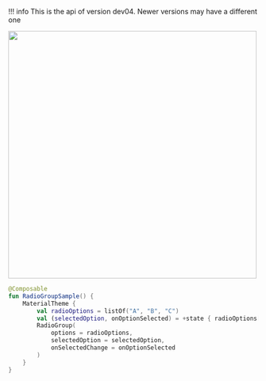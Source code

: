 !!! info
    This is the api of version dev04. Newer versions may have a different one

<p align="left">
  <img src ="/images/RadioGroupExample.png" height=500 />
</p>

```kotlin
@Composable
fun RadioGroupSample() {
    MaterialTheme {
        val radioOptions = listOf("A", "B", "C")
        val (selectedOption, onOptionSelected) = +state { radioOptions[0] }
        RadioGroup(
            options = radioOptions,
            selectedOption = selectedOption,
            onSelectedChange = onOptionSelected
        )
    }
}
```